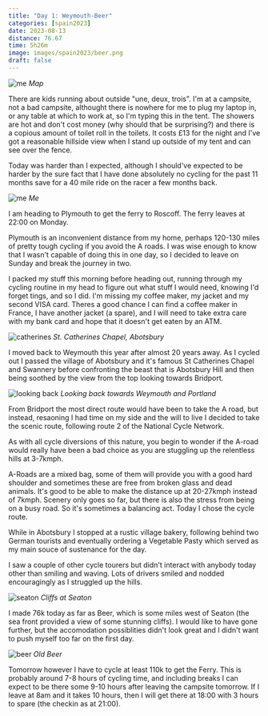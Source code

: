 ```yaml
--- 
title: "Day 1: Weymouth-Beer"
categories: [spain2023]
date: 2023-08-13
distance: 76.67
time: 5h26m
image: images/spain2023/beer.png
draft: false
---
```


![me](/images/spain2023/map.png)
*Map*


There are kids running about outside "une, deux, trois". I'm at a campsite,
not a bad campsite, althought there is nowhere for me to plug my laptop in, or
any table at which to work at, so I'm typing this in the tent. The showers are
hot and don't cost money (why should that be surprising?) and there is a
copious amount of toilet roll in the toilets. It costs £13 for the night and
I've got a reasonable hillside view when I stand up outside of my tent and can
see over the fence.

Today was harder than I expected, although I should've expected to be harder
by the sure fact that I have done absolutely no cycling for the past 11 months
save for a 40 mile ride on the racer a few months back.

![me](/images/spain2023/me.png)
*Me*

I am heading to Plymouth to get the ferry to Roscoff. The ferry leaves at
22:00 on Monday.

Plymouth is an inconvenient distance from my home, perhaps 120-130 miles of
pretty tough cycling if you avoid the A roads. I was wise enough to know that
I wasn't capable of doing this in one day, so I decided to leave on Sunday and
break the journey in two.

I packed my stuff this morning before heading out, running through my cycling
routine in my head to figure out what stuff I would need, knowing I'd forget
tings, and so I did. I'm missing my coffee maker, my jacket and my second VISA
card. Theres a good chance I can find a coffee maker in France, I have another
jacket (a spare), and I will need to take extra care with my bank card and
hope that it doesn't get eaten by an ATM.

![catherines](/images/spain2023/catherines.png)
*St. Catherines Chapel, Abotsbury*

I moved back to Weymouth this year after almost 20 years away. As I cycled out
I passed the village of Abotsbury and it's famous St Catherines Chapel and
Swannery before confronting the beast that is Abotsbury Hill and then being
soothed by the view from the top looking towards Bridport.

![looking back](/images/spain2023/lookingback.png)
*Looking back towards Weymouth and Portland*

From Bridport the most direct route would have been to take the A road, but
instead, resaoning I had time on my side and the will to live I decided to
take the scenic route, following route 2 of the  National Cycle Network.

As with all cycle diversions of this nature, you begin to wonder if the A-road
would really have been a bad choice as you are stuggling up the relentless
hills at 3-7kmph.


A-Roads are a mixed bag, some of them will provide you with a good hard
shoulder and sometimes these are free from broken glass and dead animals. It's
good to be able to make the distance up at 20-27kmph instead of 7kmph. Scenery
only goes so far, but there is also the stress from being on a busy road. So
it's sometimes a balancing act. Today I chose the cycle route.

While in Abotsbury I stopped at a rustic village bakery, following behind two
German tourists and eventually ordering a Vegetable Pasty which served as my
main souce of sustenance for the day.

I saw a couple of other cycle tourers but didn't interact with anybody today
other than smiling and waving. Lots of drivers smiled and nodded encouragingly
as I struggled up the hills.

![seaton](/images/spain2023/seaton.png)
*Cliffs at Seaton*

I made 76k today as far as Beer, which is some miles west of Seaton (the sea
front provided a view of some stunning cliffs). I would like to have gone
further, but the accomodation possiblities didn't look great and I didn't want
to push myself too far on the first day.

![beer](/images/spain2023/beer.png)
*Old Beer*

Tomorrow however I have to cycle at least 110k to get the Ferry. This is
probably around 7-8 hours of cycling time, and including breaks I can expect
to be there some 9-10 hours after leaving the campsite tomorrow. If I leave at
8am and it takes 10 hours, then I will get there at 18:00 with 3 hours to
spare (the checkin as at 21:00).

















